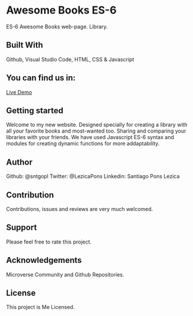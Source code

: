 # Awesome Books ES-6
 ES-6 Awesome Books web-page. Library.

## Built With
 Github, Visual Studio Code, HTML, CSS & Javascript

## You can find us in:
 [Live Demo](https://sntgopl.github.io/Awesome-Books-ES6/)

## Getting started
 Welcome to my new website. Designed specially for creating a library with all your favorite books and most-wanted too. Sharing and comparing your libraries with your friends. We have used Javascript ES-6 syntax and modules for creating dynamic functions for more addaptability.

## Author
 Github: @sntgopl
 Twitter: @LezicaPons
 Linkedin: Santiago Pons Lezica

## Contribution
 Contributions, issues and reviews are very much welcomed.

## Support
 Please feel free to rate this project.

## Acknowledgements 
 Microverse Community and Github Repositories.

## License
 This project is Me Licensed.